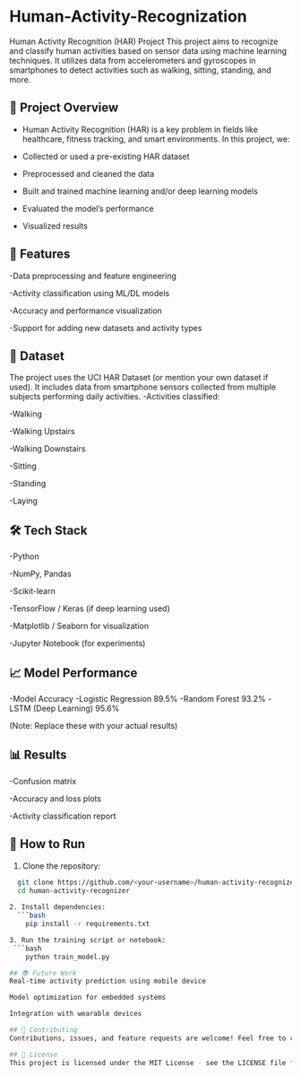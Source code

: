 # Human-Activity-Recognization

Human Activity Recognition (HAR) Project
This project aims to recognize and classify human activities based on sensor data using machine learning techniques. It utilizes data from accelerometers and gyroscopes in smartphones to detect activities such as walking, sitting, standing, and more.

## 🧠 Project Overview
- Human Activity Recognition (HAR) is a key problem in fields like healthcare, fitness tracking, and smart environments. In this project, we:

- Collected or used a pre-existing HAR dataset

- Preprocessed and cleaned the data

- Built and trained machine learning and/or deep learning models

- Evaluated the model’s performance

- Visualized results

## 🚀 Features
-Data preprocessing and feature engineering

-Activity classification using ML/DL models

-Accuracy and performance visualization

-Support for adding new datasets and activity types

## 📂 Dataset
The project uses the UCI HAR Dataset (or mention your own dataset if used). It includes data from smartphone sensors collected from multiple subjects performing daily activities.
-Activities classified:

-Walking

  -Walking Upstairs

 -Walking Downstairs

-Sitting

-Standing

-Laying

 ## 🛠️ Tech Stack
-Python

-NumPy, Pandas

-Scikit-learn

-TensorFlow / Keras (if deep learning used)

-Matplotlib / Seaborn for visualization

-Jupyter Notebook (for experiments)

## 📈 Model Performance
-Model	Accuracy
-Logistic Regression	89.5%
-Random Forest	93.2%
-LSTM (Deep Learning)	95.6%

(Note: Replace these with your actual results)

## 📊 Results
-Confusion matrix

-Accuracy and loss plots

-Activity classification report


## 🔧 How to Run
1. Clone the repository:
 ```bash
   git clone https://github.com/<your-username>/human-activity-recognizer.git
   cd human-activity-recognizer
   
2. Install dependencies:
   ```bash
     pip install -r requirements.txt

3. Run the training script or notebook:
  ```bash
     python train_model.py

## 📚 Future Work
Real-time activity prediction using mobile device

Model optimization for embedded systems

Integration with wearable devices

## 🤝 Contributing
Contributions, issues, and feature requests are welcome! Feel free to check issues page.

 ## 📜 License
This project is licensed under the MIT License - see the LICENSE file for details.

